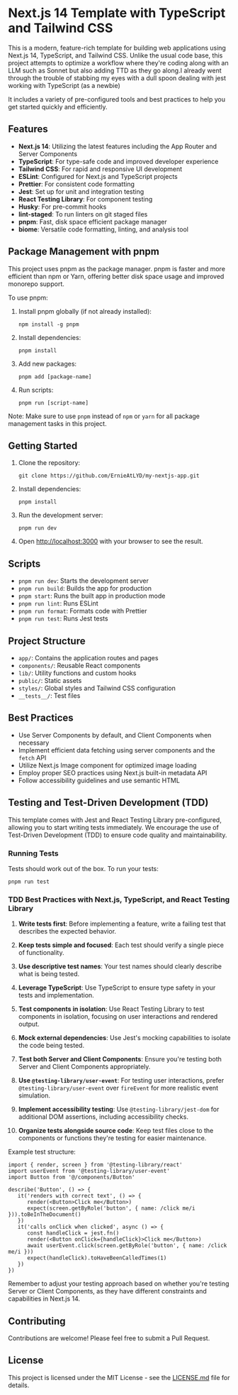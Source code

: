 # Next.js 14 Template with TypeScript and Tailwind CSS

This is a modern, feature-rich template for building web applications using Next.js 14, TypeScript, and Tailwind CSS. Unlike the usual code base, this project attempts to optimize a workflow where they're coding along with an LLM such as Sonnet but also adding TTD as they go along.I already went through the trouble of stabbing my eyes with a dull spoon dealing with jest working with TypeScript (as a newbie)

It includes a variety of pre-configured tools and best practices to help you get started quickly and efficiently.

## Features

- **Next.js 14**: Utilizing the latest features including the App Router and Server Components
- **TypeScript**: For type-safe code and improved developer experience
- **Tailwind CSS**: For rapid and responsive UI development
- **ESLint**: Configured for Next.js and TypeScript projects
- **Prettier**: For consistent code formatting
- **Jest**: Set up for unit and integration testing
- **React Testing Library**: For component testing
- **Husky**: For pre-commit hooks
- **lint-staged**: To run linters on git staged files
- **pnpm**: Fast, disk space efficient package manager
- **biome**: Versatile code formatting, linting, and analysis tool

## Package Management with pnpm

This project uses pnpm as the package manager. pnpm is faster and more efficient than npm or Yarn, offering better disk space usage and improved monorepo support.

To use pnpm:

1. Install pnpm globally (if not already installed):

   ```
   npm install -g pnpm
   ```

2. Install dependencies:

   ```
   pnpm install
   ```

3. Add new packages:

   ```
   pnpm add [package-name]
   ```

4. Run scripts:
   ```
   pnpm run [script-name]
   ```

Note: Make sure to use `pnpm` instead of `npm` or `yarn` for all package management tasks in this project.

## Getting Started

1. Clone the repository:

   ```
   git clone https://github.com/ErnieAtLYD/my-nextjs-app.git
   ```

2. Install dependencies:

   ```
   pnpm install
   ```

3. Run the development server:

   ```
   pnpm run dev
   ```

4. Open [http://localhost:3000](http://localhost:3000) with your browser to see the result.

## Scripts

- `pnpm run dev`: Starts the development server
- `pnpm run build`: Builds the app for production
- `pnpm start`: Runs the built app in production mode
- `pnpm run lint`: Runs ESLint
- `pnpm run format`: Formats code with Prettier
- `pnpm run test`: Runs Jest tests

## Project Structure

- `app/`: Contains the application routes and pages
- `components/`: Reusable React components
- `lib/`: Utility functions and custom hooks
- `public/`: Static assets
- `styles/`: Global styles and Tailwind CSS configuration
- `__tests__/`: Test files

## Best Practices

- Use Server Components by default, and Client Components when necessary
- Implement efficient data fetching using server components and the `fetch` API
- Utilize Next.js Image component for optimized image loading
- Employ proper SEO practices using Next.js built-in metadata API
- Follow accessibility guidelines and use semantic HTML

## Testing and Test-Driven Development (TDD)

This template comes with Jest and React Testing Library pre-configured, allowing you to start writing tests immediately. We encourage the use of Test-Driven Development (TDD) to ensure code quality and maintainability.

### Running Tests

Tests should work out of the box. To run your tests:

```
pnpm run test
```

### TDD Best Practices with Next.js, TypeScript, and React Testing Library

1. **Write tests first**: Before implementing a feature, write a failing test that describes the expected behavior.

2. **Keep tests simple and focused**: Each test should verify a single piece of functionality.

3. **Use descriptive test names**: Your test names should clearly describe what is being tested.

4. **Leverage TypeScript**: Use TypeScript to ensure type safety in your tests and implementation.

5. **Test components in isolation**: Use React Testing Library to test components in isolation, focusing on user interactions and rendered output.

6. **Mock external dependencies**: Use Jest's mocking capabilities to isolate the code being tested.

7. **Test both Server and Client Components**: Ensure you're testing both Server and Client Components appropriately.

8. **Use `@testing-library/user-event`**: For testing user interactions, prefer `@testing-library/user-event` over `fireEvent` for more realistic event simulation.

9. **Implement accessibility testing**: Use `@testing-library/jest-dom` for additional DOM assertions, including accessibility checks.

10. **Organize tests alongside source code**: Keep test files close to the components or functions they're testing for easier maintenance.

Example test structure:

```typescript:
import { render, screen } from '@testing-library/react'
import userEvent from '@testing-library/user-event'
import Button from '@/components/Button'

describe('Button', () => {
   it('renders with correct text', () => {
      render(<Button>Click me</Button>)
      expect(screen.getByRole('button', { name: /click me/i })).toBeInTheDocument()
   })
   it('calls onClick when clicked', async () => {
      const handleClick = jest.fn()
      render(<Button onClick={handleClick}>Click me</Button>)
      await userEvent.click(screen.getByRole('button', { name: /click me/i }))
      expect(handleClick).toHaveBeenCalledTimes(1)
   })
})
```

Remember to adjust your testing approach based on whether you're testing Server or Client Components, as they have different constraints and capabilities in Next.js 14.

## Contributing

Contributions are welcome! Please feel free to submit a Pull Request.

## License

This project is licensed under the MIT License - see the [LICENSE.md](LICENSE.md) file for details.
